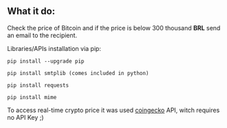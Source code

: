 <h2> What it do: </h2>
<p> Check the price of Bitcoin and if the price is below 300 thousand <b>BRL</b> send an email to the recipient. </p>

Libraries/APIs installation via pip:
```
pip install --upgrade pip

pip install smtplib (comes included in python)

pip install requests

pip install mime
```
To access real-time crypto price it was used [coingecko](https://www.coingecko.com/en/api) API, witch requires no API Key ;)
